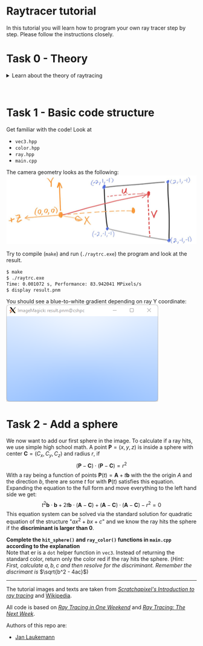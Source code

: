 # Raytracer tutorial

In this tutorial you will learn how to program your own ray tracer step by step.
Please follow the instructions closely.

# Task 0 - Theory
<details>
<summary>Learn about the theory of raytracing</summary>
<br>
We can visualize a picture as a cut made through a pyramid whose apex is located at the center of our eye and whose height is parallel to our line of sight:

![Initial idea](/docs/images/rt-algo-01.png)

Now, we can project the four corners of the front face on the canvas:
![Projecting to canvas](/docs/images/rt-algo-02.gif)

Instead of tracing rays from the light source to the receptor (such as our eye), we trace rays backward from the receptor to the objects. Because this direction is the reverse of what happens in nature, it is fittingly called **backward ray-tracing** or **eye tracing** because we shoot rays from the eye position:
![Backward tracing](/docs/images/rt-algo-03.gif)

Ray-tracing is, therefore, elegant in the way that it is based directly on what actually happens around us. Apart from the fact that it follows the path of light in the reverse order, it is nothing less that a perfect nature simulator.

In the ray tracer program, we shoot a primary ray through the center of the pixel to check for a possible object intersection. When we find one we then cast a shadow ray to find out if the point is illuminated or in shadow:
![Shadow ray 1](/docs/images/rt-algo-04.gif)

If this particular ray does not intersect an object on its way to the light, the hit point is illuminated. If it does intersect with another object, that object casts a shadow on it:
![Shadow ray 2](/docs/images/rt-algo-05.gif)

If we repeat this operation for every pixel, we obtain a two-dimensional representation of our three-dimensional scene:
![Rendered frame](/docs/images/rt-algo-06.gif)

By extending the idea of ray propagation, we can very easily simulate effects like **reflection** and **refraction**.
- For the *reflection ray*, we need two items: the normal at the point of intersection and the primary ray's direction. Once we obtain the reflection direction, we shoot a new ray in that direction.
- For the refraction, we compute the **transmission ray** with the normal at the hit point, the primary ray direction, and the refractive index of the material.
  At the other side of the object, because it changes medium, the ray is refracted one more time.

![Reflection and refraction](/docs/images/rt-algo-07.gif)

Note, that this algorithm is **recursive** and rays can bounce of objects endlessly.
For this reason, we have to set an arbitrary limit that prevents the rays from interacting (i.e., recursing) endlessly.

As summary with equations:
![raytracing algorithm](/docs/images/rt-algo-wiki.png)

</details>
<br><br>

# Task 1 - Basic code structure
Get familiar with the code!
Look at
- `vec3.hpp`
- `color.hpp`
- `ray.hpp`
- `main.cpp`

The camera geometry looks as the following:
![camera geometry](/docs/images/rt-cam-geom.jpg)

Try to compile (`make`) and run (`./raytrc.exe`) the program and look at the result.
```shell
$ make
$ ./raytrc.exe
Time: 0.001072 s, Performance: 83.942041 MPixels/s
$ display result.pnm
```
You should see a blue-to-white gradient depending on ray Y coordinate:
![result 01](/docs/images/res01.png)

# Task 2 - Add a sphere
We now want to add our first sphere in the image.
To calculate if a ray hits, we use simple high school math.
A point $\mathbf{P}=(x,y,z)$ is inside a sphere with center $\mathbf{C}=(C_x,C_y,C_z)$ and radius $r$, if
$$ (\mathbf{P}-\mathbf{C}) \cdot (\mathbf{P}-\mathbf{C}) = r^2 $$
With a ray being a function of points $\mathbf{P}(t) = \mathbf{A} + t\mathbf{b}$ with the the origin $A$ and the direction $b$, there are some $t$ for with $\mathbf{P}(t)$ satisfies this equation.  
Expanding the equation to the full form and move everything to the left hand side we get:
$$ 
t^2\mathbf{b} \cdot \mathbf{b} + 2t\mathbf{b} \cdot (\mathbf{A} - \mathbf{C}) + (\mathbf{A} - \mathbf{C}) \cdot (\mathbf{A} - \mathbf{C}) - r^2 = 0
$$
This equation system can be solved via the standard solution for quadratic equation of the structure "$ax^2 + bx + c$" and we know the ray hits the sphere if the **discriminant is larger than $0$**.

**Complete the `hit_sphere()` and `ray_color()` functions in `main.cpp` according to the explanation**  
Note that er is a `dot` helper function in `vec3`. Instead of returning the standard color, return only the color red if the ray hits the sphere. (*Hint: First, calculate $a, b, c$ and then resolve for the discriminant. Remember the discrimant is* $\sqrt{b^2 - 4ac}$)

-------------------------------
The tutorial images and texts are taken from [_Scratchapixel's Introduction to ray tracing_](https://www.scratchapixel.com/lessons/3d-basic-rendering/introduction-to-ray-tracing/) and [Wikipedia](https://de.wikipedia.org/wiki/Raytracing).

All code is based on [_Ray Tracing in One Weekend_](https://raytracing.github.io/books/RayTracingInOneWeekend.html) and [_Ray Tracing: The Next Week_](https://raytracing.github.io/books/RayTracingTheNextWeek.html).

Authors of this repo are:
- [Jan Laukemann](mailto:jan.laukemann@fau.de)
